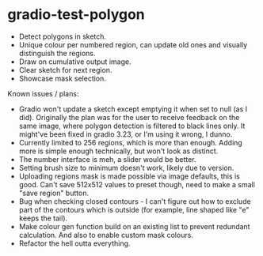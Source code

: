 # gradio-test-polygon

- Detect polygons in sketch.
- Unique colour per numbered region, can update old ones and visually distinguish the regions.
- Draw on cumulative output image.
- Clear sketch for next region.
- Showcase mask selection.

Known issues / plans:
- Gradio won't update a sketch except emptying it when set to null (as I did). Originally the plan was for the user to receive feedback on the same image, where polygon detection is filtered to black lines only. It might've been fixed in gradio 3.23, or I'm using it wrong, I dunno.
- Currently limited to 256 regions, which is more than enough. Adding more is simple enough technically, but won't look as distinct.
- The number interface is meh, a slider would be better.
- Setting brush size to minimum doesn't work, likely due to version.
- Uploading regions mask is made possible via image defaults, this is good. Can't save 512x512 values to preset though, need to make a small "save region" button.
- Bug when checking closed contours - I can't figure out how to exclude part of the contours which is outside (for example, line shaped like "e" keeps the tail).
- Make colour gen function build on an existing list to prevent redundant calculation. And also to enable custom mask colours.
- Refactor the hell outta everything.
